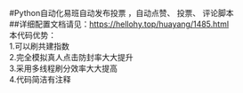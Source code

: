 #Python自动化易班自动发布投票 ，自动点赞、 投票、 评论脚本<br>
##详细配置文档请见：https://hellohy.top/huayang/1485.html<br>
<p1>
本代码优势：<br>
1.可以刷共建指数<br>
2.完全模拟真人点击防封率大大提升<br>
3.采用多线程刷分效率大大提高<br>
4.代码简洁有注释<br>
</p1>

